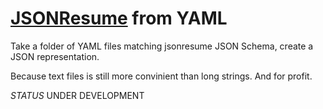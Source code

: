 # [JSONResume][jsonresume] from YAML

Take a folder of YAML files matching jsonresume JSON Schema, create a JSON representation.

Because text files is still more convinient than long strings.
And for profit.

*STATUS* UNDER DEVELOPMENT

[jsonresume]: https://jsonresume.org/ "The open source initiative to create a JSON-based standard for resumes. For developers, by developers."
[jsonresume-github]: https://github.com/jsonresume "JSON Resume"
